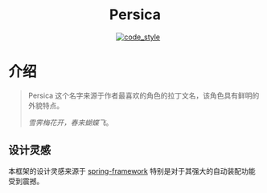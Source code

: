 <h1 style="text-align: center;">Persica</h1>

<div style="text-align: center;">
<img src="https://img.shields.io/badge/python-3.10%2B-blue" alt="">
<img src="https://img.shields.io/badge/works%20on-my%20machine-brightgreen" alt="">
<img src="https://img.shields.io/badge/status-%E5%92%95%E5%92%95%E5%92%95-blue" alt="">
<a href="https://black.readthedocs.io/en/stable/index.html"><img src="https://img.shields.io/badge/code%20style-black-000000.svg" alt="code_style" /></a>
</div>

# 介绍
> Persica 这个名字来源于作者最喜欢的角色的拉丁文名，该角色具有鲜明的外貌特点。
>
> *雪霁梅花开，春来蝴蝶飞*。

## 设计灵感

本框架的设计灵感来源于 [spring-framework](https://github.com/spring-projects/)
特别是对于其强大的自动装配功能受到震撼。